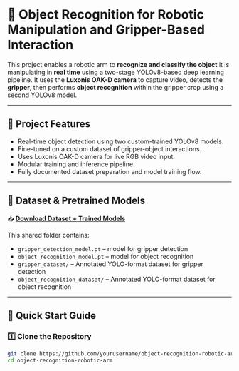 # 🤖 Object Recognition for Robotic Manipulation and Gripper-Based Interaction

This project enables a robotic arm to **recognize and classify the object** it is manipulating in **real time** using a two-stage YOLOv8-based deep learning pipeline. It uses the **Luxonis OAK-D camera** to capture video, detects the **gripper**, then performs **object recognition** within the gripper crop using a second YOLOv8 model.

---

## 📌 Project Features

- Real-time object detection using two custom-trained YOLOv8 models.
- Fine-tuned on a custom dataset of gripper-object interactions.
- Uses Luxonis OAK-D camera for live RGB video input.
- Modular training and inference pipeline.
- Fully documented dataset preparation and model training flow.


---

## 📁 Dataset & Pretrained Models

📥 **[Download Dataset + Trained Models](https://drive.google.com/drive/folders/1I_5nQUgrvlu9U8h595vCt1r-NStuat5S)**

This shared folder contains:
- `gripper_detection_model.pt` – model for gripper detection
- `object_recognition_model.pt` – model for object recognition
- `gripper_dataset/` – Annotated YOLO-format dataset for gripper detection
- `object_recognition_dataset/` – Annotated YOLO-format dataset for object recognition


---

## 🚀 Quick Start Guide

### 1️⃣ Clone the Repository

```bash
git clone https://github.com/yourusername/object-recognition-robotic-arm.git
cd object-recognition-robotic-arm
